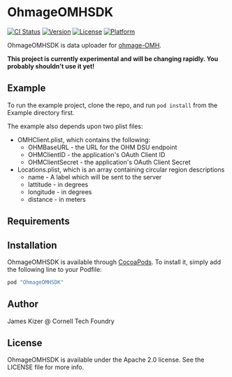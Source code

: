 # OhmageOMHSDK

[![CI Status](http://img.shields.io/travis/jdkizer9/OhmageOMHSDK.svg?style=flat)](https://travis-ci.org/jdkizer9/OhmageOMHSDK)
[![Version](https://img.shields.io/cocoapods/v/OhmageOMHSDK.svg?style=flat)](http://cocoapods.org/pods/OhmageOMHSDK)
[![License](https://img.shields.io/cocoapods/l/OhmageOMHSDK.svg?style=flat)](http://cocoapods.org/pods/OhmageOMHSDK)
[![Platform](https://img.shields.io/cocoapods/p/OhmageOMHSDK.svg?style=flat)](http://cocoapods.org/pods/OhmageOMHSDK)

OhmageOMHSDK is data uploader for [ohmage-OMH](https://github.com/smalldatalab/omh-dsu).

**This project is currently experimental and will be changing rapidly. You probably shouldn't use it yet!**

## Example

To run the example project, clone the repo, and run `pod install` from the Example directory first.

The example also depends upon two plist files: 
  * OMHClient.plist, which contains the following:
    * OHMBaseURL - the URL for the OHM DSU endpoint
    * OHMClientID - the application's OAuth Client ID
    * OHMClientSecret - the application's OAuth Client Secret
  * Locations.plist, which is an array containing circular region descriptions
    * name - A label which will be sent to the server
    * lattitude - in degrees
    * longitude - in degrees
    * distance - in meters

## Requirements

## Installation

OhmageOMHSDK is available through [CocoaPods](http://cocoapods.org). To install
it, simply add the following line to your Podfile:

```ruby
pod "OhmageOMHSDK"
```

## Author

James Kizer @ Cornell Tech Foundry

## License

OhmageOMHSDK is available under the Apache 2.0 license. See the LICENSE file for more info.
